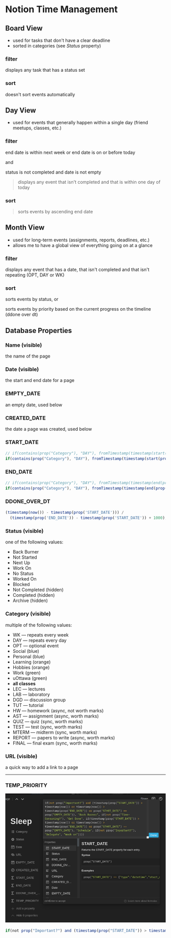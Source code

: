 # Notion Time Management

## Board View

- used for tasks that don't have a clear deadline
- sorted in categories (see _Status_ property)

### filter

displays any task that has a status set

### sort

doesn't sort events automatically

## Day View

- used for events that generally happen within a single day (friend meetups, classes, etc.)

### filter

end date is within next week or end date is on or before today

and

status is not completed and date is not empty

> displays any event that isn't completed and that is within one day of today

### sort

> sorts events by ascending end date

## Month View

- used for long-term events (assignments, reports, deadlines, etc.)
- allows me to have a global view of everything going on at a glance

### filter

displays any event that has a date, that isn't completed and that isn't repeating (OPT, DAY or WK)

### sort

sorts events by status, or

sorts events by priority based on the current progress on the timeline (ddone over dt)

## Database Properties

### Name (visible)

the name of the page

### Date (visible)

the start and end date for a page

### EMPTY_DATE

an empty date, used below

### CREATED_DATE

the date a page was created, used below

### START_DATE

```jsx
// if(contains(prop("Category"), "DAY"), fromTimestamp(timestamp(start(prop("Date"))) % 86400000 + floor(timestamp(now()) / 86400000) * 86400000), if(contains(prop("Category"), "WK") or contains(prop("Category"), "LEC") or contains(prop("Category"), "DGD") or contains(prop("Category"), "LAB") or contains(prop("Category"), "TUT"), fromTimestamp((timestamp(start(prop("Date"))) - timestamp(now()) % 604800000 + 86400000) % 604800000 + timestamp(now()) % 604800000 - 86400000 + floor(timestamp(now()) / 604800000) * 604800000), if(prop("Status") == "Not Completed", end(prop("Date")), if(start(prop("Date")) != end(prop("Date")), start(prop("Date")), if(not empty(prop("Date")), prop("CREATED_DATE"), prop("EMPTY_DATE"))))))
if(contains(prop("Category"), "DAY"), fromTimestamp(timestamp(start(prop("Date"))) % (1000*60*60*24) + floor(timestamp(now()) / (1000*60*60*24)) * (1000*60*60*24) - (1000*60*60)), if(contains(prop("Category"), "WK"), fromTimestamp((timestamp(start(prop("Date"))) - timestamp(now()) % (1000*60*60*24*7) + (1000*60*60*24)) % (1000*60*60*24*7) + timestamp(now()) % (1000*60*60*24*7) - (1000*60*60*24) + floor(timestamp(now()) / (1000*60*60*24*7)) * (1000*60*60*24*7) - (1000*60*60)), if(prop("Status") == "Not Completed", end(prop("Date")), if(start(prop("Date")) != end(prop("Date")), start(prop("Date")), if(not empty(prop("Date")), prop("CREATED_DATE"), prop("EMPTY_DATE"))))))
```

### END_DATE

```jsx
// if(contains(prop("Category"), "DAY"), fromTimestamp(timestamp(end(prop("Date"))) % 86400000 + floor(timestamp(now()) / 86400000) * 86400000), if(contains(prop("Category"), "WK") or contains(prop("Category"), "LEC") or contains(prop("Category"), "DGD") or contains(prop("Category"), "LAB") or contains(prop("Category"), "TUT"), fromTimestamp((timestamp(end(prop("Date"))) - timestamp(now()) % 604800000 + 86400000) % 604800000 + timestamp(now()) % 604800000 - 86400000 + floor(timestamp(now()) / 604800000) * 604800000), if(start(prop("Date")) != end(prop("Date")), end(prop("Date")), if(not empty(prop("Date")), end(prop("Date")), prop("EMPTY_DATE")))))
if(contains(prop("Category"), "DAY"), fromTimestamp(timestamp(end(prop("Date"))) % (1000*60*60*24) + floor(timestamp(now()) / (1000*60*60*24)) * (1000*60*60*24) - (1000*60*60)), if(contains(prop("Category"), "WK"), fromTimestamp((timestamp(end(prop("Date"))) - timestamp(now()) % (1000*60*60*24*7) + (1000*60*60*24)) % (1000*60*60*24*7) + timestamp(now()) % (1000*60*60*24*7) - (1000*60*60*24) + floor(timestamp(now()) / (1000*60*60*24*7)) * (1000*60*60*24*7) - (1000*60*60)), if(start(prop("Date")) != end(prop("Date")), end(prop("Date")), if(not empty(prop("Date")), end(prop("Date")), prop("EMPTY_DATE")))))
```

### DDONE_OVER_DT

```jsx
(timestamp(now()) - timestamp(prop('START_DATE'))) /
  (timestamp(prop('END_DATE')) - timestamp(prop('START_DATE')) + 1000);
```

### Status (visible)

one of the following values:

- Back Burner
- Not Started
- Next Up
- Work On
- No Status
- Worked On
- Blocked
- Not Completed (hidden)
- Completed (hidden)
- Archive (hidden)

### Category (visible)

multiple of the following values:

- WK &mdash; repeats every week
- DAY &mdash; repeats every day
- OPT &mdash; optional event
- Social (blue)
- Personal (blue)
- Learning (orange)
- Hobbies (orange)
- Work (green)
- uOttawa (green)
- **all classes**
- LEC &mdash; lectures
- LAB &mdash; laboratory
- DGD &mdash; discussion group
- TUT &mdash; tutorial
- HW &mdash; homework (async, not worth marks)
- AST &mdash; assignment (async, worth marks)
- QUIZ &mdash; quiz (sync, worth marks)
- TEST &mdash; test (sync, worth marks)
- MTERM &mdash; midterm (sync, worth marks)
- REPORT &mdash; papers to write (async, worth marks)
- FINAL &mdash; final exam (sync, worth marks)

### URL (visible)

a quick way to add a link to a page

---

### TEMP_PRIORITY

![](2022-04-01-10-18-17.png)

```jsx
if(not prop("Important?") and (timestamp(prop("START_DATE")) > timestamp(now()) or timestamp(now()) > timestamp(prop("END_DATE")) or prop("START_DATE") == prop("EMPTY_DATE")), "Back Burner", if(not prop("Time-Consuming?"), "Get Done", if(timestamp(prop("START_DATE")) > timestamp(now()) or timestamp(now()) > timestamp(prop("END_DATE")) or prop("START_DATE") == prop("EMPTY_DATE"), "Schedule", if(not prop("Important?"), "Delegate", "Work on"))))
```
